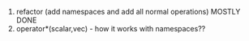 1) refactor (add namespaces and add all normal operations) MOSTLY DONE
2) operator*(scalar,vec) - how it works with namespaces??
